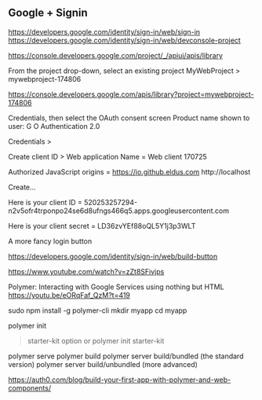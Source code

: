## Google + Signin

https://developers.google.com/identity/sign-in/web/sign-in
https://developers.google.com/identity/sign-in/web/devconsole-project


https://console.developers.google.com/project/_/apiui/apis/library

From the project drop-down, select an existing project
MyWebProject > mywebproject-174806

https://console.developers.google.com/apis/library?project=mywebproject-174806

Credentials, then select the OAuth consent screen
Product name shown to user: G O Authentication 2.0

Credentials >

Create client ID > Web application
Name = Web client 170725

Authorized JavaScript origins =
https://io.github.eldus.com
http://localhost

Create...

Here is your client ID =
520253257294-n2v5ofr4trponpo24se6d8ufngs466q5.apps.googleusercontent.com

Here is your client secret =
LD36zvYEf88oQL5Y1j3p3WLT

A more fancy login button

https://developers.google.com/identity/sign-in/web/build-button

https://www.youtube.com/watch?v=zZt8SFivjps

Polymer: Interacting with Google Services using nothing but HTML
https://youtu.be/eORqFaf_QzM?t=419

sudo npm install -g polymer-cli
mkdir myapp
cd myapp

polymer init
> starter-kit option
or
polymer init starter-kit

polymer serve
polymer build
polymer server build/bundled (the standard version)
polymer server build/unbundled (more advanced)

https://auth0.com/blog/build-your-first-app-with-polymer-and-web-components/
